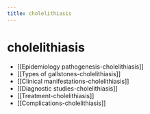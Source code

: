 ```yaml
---
title: cholelithiasis
---
```

# cholelithiasis
* [[Epidemiology  pathogenesis-cholelithiasis]]
* [[Types of gallstones-cholelithiasis]]
* [[Clinical manifestations-cholelithiasis]]
* [[Diagnostic studies-cholelithiasis]]
* [[Treatment-cholelithiasis]]
* [[Complications-cholelithiasis]]
